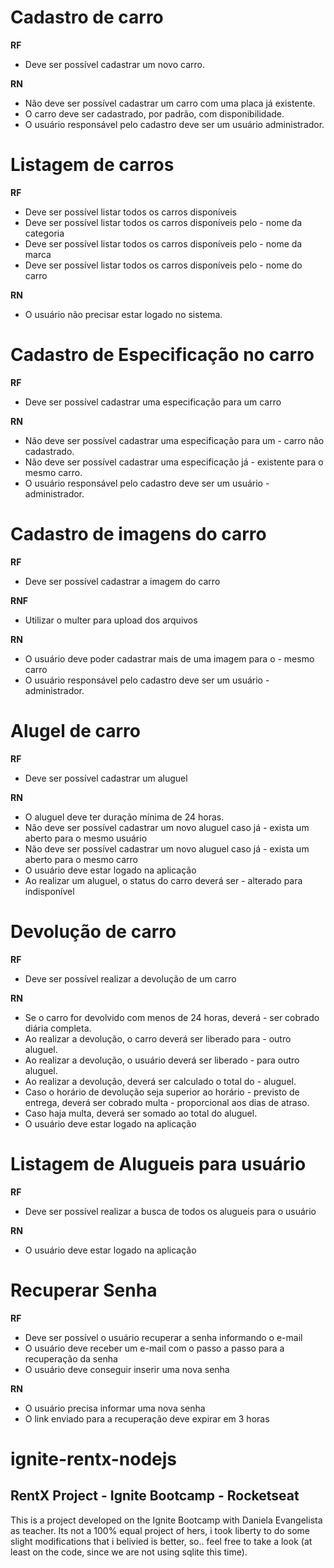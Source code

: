 # Cadastro de carro

**RF**
- Deve ser possível cadastrar um novo carro.


**RN** 
- Não deve ser possível cadastrar um carro com uma placa já existente.
- O carro deve ser cadastrado, por padrão, com disponibilidade.
- O usuário responsável pelo cadastro deve ser um usuário administrador.

# Listagem de carros

**RF** 
- Deve ser possível listar todos os carros disponíveis
- Deve ser possível listar todos os carros disponíveis pelo - nome da categoria
- Deve ser possível listar todos os carros disponíveis pelo - nome da marca
- Deve ser possível listar todos os carros disponíveis pelo - nome do carro

**RN**
- O usuário não precisar estar logado no sistema.


# Cadastro de Especificação no carro

**RF**
- Deve ser possível cadastrar uma especificação para um carro


**RN**
- Não deve ser possível cadastrar uma especificação para um - carro não cadastrado.
- Não deve ser possível cadastrar uma especificação já - existente para o mesmo carro.
- O usuário responsável pelo cadastro deve ser um usuário - administrador.


# Cadastro de imagens do carro

**RF**
- Deve ser possível cadastrar a imagem do carro

**RNF**
- Utilizar o multer para upload dos arquivos

**RN**
- O usuário deve poder cadastrar mais de uma imagem para o - mesmo carro
- O usuário responsável pelo cadastro deve ser um usuário - administrador.


# Alugel de carro

**RF**
- Deve ser possível cadastrar um aluguel


**RN**
- O aluguel deve ter duração mínima de 24 horas.
- Não deve ser possível cadastrar um novo aluguel caso já - exista um aberto para o mesmo usuário
- Não deve ser possível cadastrar um novo aluguel caso já - exista um aberto para o mesmo carro
- O usuário deve estar logado na aplicação
- Ao realizar um aluguel, o status do carro deverá ser - alterado para indisponível


# Devolução de carro 

**RF**
- Deve ser possível realizar a devolução de um carro

**RN**
- Se o carro for devolvido com menos de 24 horas, deverá - ser cobrado diária completa.
- Ao realizar a devolução, o carro deverá ser liberado para - outro aluguel.
- Ao realizar a devolução, o usuário deverá ser liberado - para outro aluguel.
- Ao realizar a devolução, deverá ser calculado o total do - aluguel. 
- Caso o horário de devolução seja superior ao horário - previsto de entrega, deverá ser cobrado multa - proporcional aos dias de atraso.
- Caso haja multa, deverá ser somado ao total do aluguel.
- O usuário deve estar logado na aplicação


# Listagem de Alugueis para usuário

**RF**
- Deve ser possível realizar a busca de todos os alugueis para o usuário

**RN**
- O usuário deve estar logado na aplicação


# Recuperar Senha

**RF**
- Deve ser possível o usuário recuperar a senha informando o e-mail
- O usuário deve receber um e-mail com o passo a passo para a recuperação da senha
- O usuário deve conseguir inserir uma nova senha

**RN**
- O usuário precisa informar uma nova senha
- O link enviado para a recuperação deve expirar em 3 horas

# ignite-rentx-nodejs
## RentX Project - Ignite Bootcamp - Rocketseat

 This is a project developed on the Ignite Bootcamp with Daniela Evangelista as teacher. Its not a 100% equal project of hers, i took liberty to do some slight modifications that
i belivied is better, so.. feel free to take a look (at least on the code, since we are not using sqlite this time).
